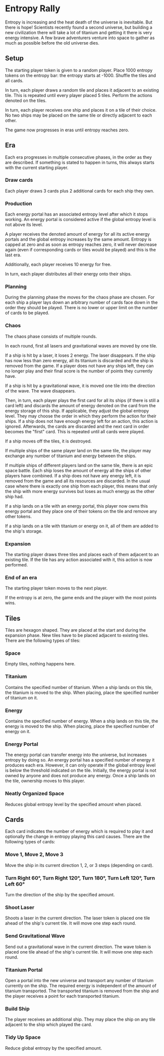 # Entropy Rally

Entropy is increasing and the heat death of the universe is inevitable. But there is hope! Scientists recently found a second universe, but building a new civilization there will take a lot of titanium and getting it there is very energy intensive. A few brave adventurers venture into space to gather as much as possible before the old universe dies.

## Setup
The starting player token is given to a random player. Place 1000 entropy tokens on the entropy bar: the entropy starts at -1000. Shuffle the tiles and all cards.

In turn, each player draws a random tile and places it adjacent to an existing tile. This is repeated until every player placed 5 tiles. Perform the actions denoted on the tiles.

In turn, each player receives one ship and places it on a tile of their choice. No two ships may be placed on the same tile or directly adjacent to each other.

The game now progresses in eras until entropy reaches zero.

## Era
Each era progresses in multiple consecutive phases, in the order as they are described. If something is stated to happen in turns, this always starts with the current starting player.

### Draw cards
Each player draws 3 cards plus 2 additional cards for each ship they own.

### Production
Each energy portal has an associated entropy level after which it stops working. An energy portal is considered active if the global entropy level is not above its level.

A player receives the denoted amount of energy for all its active energy portals and the global entropy increases by the same amount. Entropy is capped at zero and as soon as entropy reaches zero, it will never decrease again (even if corresponding cards or tiles would be played) and this is the last era.

Additionally, each player receives 10 energy for free.

In turn, each player distributes all their energy onto their ships.

### Planning
During the planning phase the moves for the chaos phase are chosen. For each ship a player lays down an arbitrary number of cards face down in the order they should be played. There is no lower or upper limit on the number of cards to be played.

### Chaos
The chaos phase consists of multiple rounds.

In each round, first all lasers and gravitational waves are moved by one tile.

If a ship is hit by a laser, it loses 2 energy. The laser disappears. If the ship has now less than zero energy, all its titanium is discarded and the ship is removed from the game. If a player does not have any ships left, they can no longer play and their final score is the number of points they currently have.

If a ship is hit by a gravitational wave, it is moved one tile into the direction of the wave. The wave disappears.

Then, in turn, each player plays the first card for all its ships (if there is still a card left) and discards the amount of energy denoted on the card from the energy storage of this ship. If applicable, they adjust the global entropy level. They may choose the order in which they perform the action for their ships. If a ship does not have enough energy left for an action, this action is ignored. Afterwards, the cards are discarded and the next card in order becomes the "first" card. This is repeated until all cards were played.

If a ship moves off the tiles, it is destroyed.

If multiple ships of the same player land on the same tile, the player may exchange any number of titanium and energy between the ships.

If multiple ships of different players land on the same tile, there is an epic space battle. Each ship loses the amount of energy all the ships of other players have combined. If a ship does not have any energy left, it is removed from the game and all its resources are discarded. In the usual case where there is exactly one ship from each player, this means that only the ship with more energy survives but loses as much energy as the other ship had.

If a ship lands on a tile with an energy portal, this player now owns this energy portal and they place one of their tokens on the tile and remove any other tokens.

If a ship lands on a tile with titanium or energy on it, all of them are added to the ship's storage.

### Expansion
The starting player draws three tiles and places each of them adjacent to an existing tile. If the tile has any action associated with it, this action is now performed.

### End of an era
The starting player token moves to the next player.

If the entropy is at zero, the game ends and the player with the most points wins.

## Tiles
Tiles are hexagon shaped. They are placed at the start and during the expansion phase. New tiles have to be placed adjacent to existing tiles. There are the following types of tiles:

### Space
Empty tiles, nothing happens here.

### Titanium
Contains the specified number of titanium. When a ship lands on this tile, the titanium is moved to the ship. When placing, place the specified number of titanium on it.

### Energy
Contains the specified number of energy. When a ship lands on this tile, the energy is moved to the ship. When placing, place the specified number of energy on it.

### Energy Portal
The energy portal can transfer energy into the universe, but increases entropy by doing so. An energy portal has a specified number of energy it produces each era. However, it can only operate if the global entropy level is below the threshold indicated on the tile. Initially, the energy portal is not owned by anyone and does not produce any energy. Once a ship lands on the tile, ownership moves to this player.

### Neatly Organized Space
Reduces global entropy level by the specified amount when placed.

## Cards
Each card indicates the number of energy which is required to play it and optionally the change in entropy playing this card causes. There are the following types of cards:

### Move 1, Move 2, Move 3
Move the ship in its current direction 1, 2, or 3 steps (depending on card).

### Turn Right 60°, Turn Right 120°, Turn 180°, Turn Left 120°, Turn Left 60°
Turn the direction of the ship by the specified amount.

### Shoot Laser
Shoots a laser in the current direction. The laser token is placed one tile ahead of the ship's current tile. It will move one step each round.

### Send Gravitational Wave
Send out a gravitational wave in the current direction. The wave token is placed one tile ahead of the ship's current tile. It will move one step each round.

### Titanium Portal
Open a portal into the new universe and transport any number of titanium currently on the ship. The required energy is independent of the amount of titanium transported. The transported titanium is removed from the ship and the player receives a point for each transported titanium.

### Build Ship
The player receives an additional ship. They may place the ship on any tile adjacent to the ship which played the card.

### Tidy Up Space
Reduce global entropy by the specified amount.
